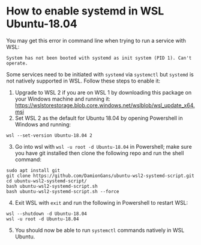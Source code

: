 # How to enable systemd in WSL Ubuntu-18.04 #

You may get this error in command line when trying to run a service with WSL:  

```
System has not been booted with systemd as init system (PID 1). Can't operate.
```  

Some services need to be initiated with ```systemd``` via ```systemctl``` but ```systemd``` is not natively supported in WSL. Follow these steps to enable it:  

1. Upgrade to WSL 2 if you are on WSL 1 by downloading this package on your Windows machine and running it:  https://wslstorestorage.blob.core.windows.net/wslblob/wsl_update_x64.msi
2. Set WSL 2 as the default for Ubuntu 18.04 by opening Powershell in Windows and running:  
```
wsl --set-version Ubuntu-18.04 2
```
3. Go into wsl with ```wsl -u root -d Ubuntu-18.04``` in Powershell; make sure you have git installed then clone the following repo and run the shell command:  
```
sudo apt install git
git clone https://github.com/DamionGans/ubuntu-wsl2-systemd-script.git
cd ubuntu-wsl2-systemd-script/
bash ubuntu-wsl2-systemd-script.sh
bash ubuntu-wsl2-systemd-script.sh --force
``` 
4. Exit WSL with ```exit``` and run the following in Powershell to restart WSL:  
```
wsl --shutdown -d Ubuntu-18.04
wsl -u root -d Ubuntu-18.04
```
5. You should now be able to run ```systemctl``` commands natively in WSL Ubuntu.